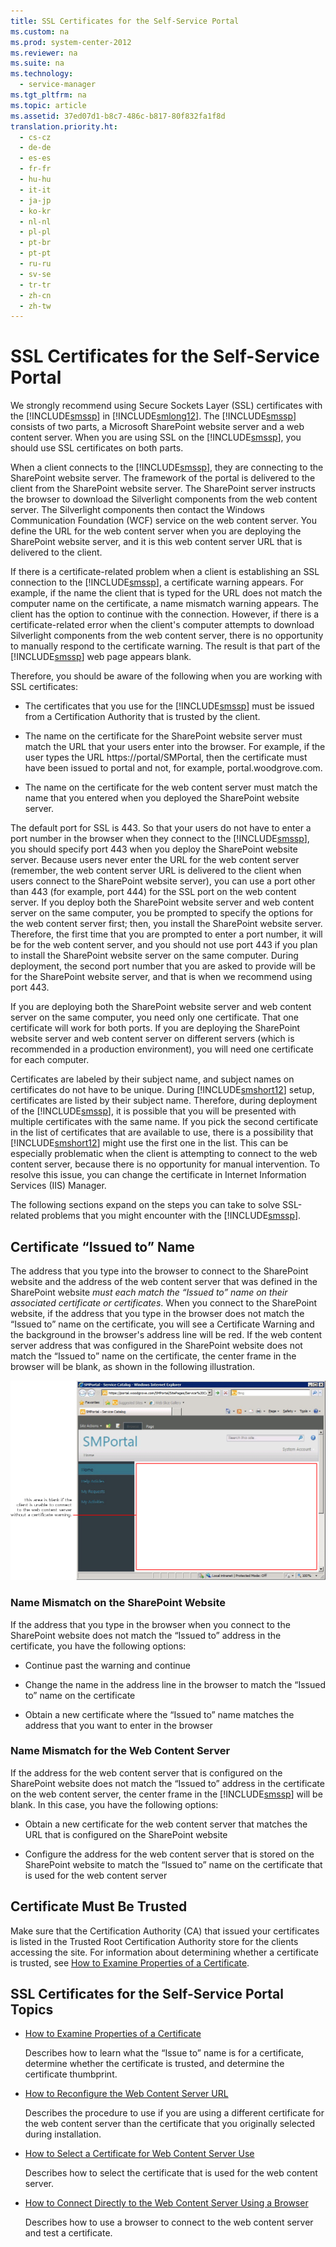 ```yaml
---
title: SSL Certificates for the Self-Service Portal
ms.custom: na
ms.prod: system-center-2012
ms.reviewer: na
ms.suite: na
ms.technology: 
  - service-manager
ms.tgt_pltfrm: na
ms.topic: article
ms.assetid: 37ed07d1-b8c7-486c-b817-80f832fa1f8d
translation.priority.ht: 
  - cs-cz
  - de-de
  - es-es
  - fr-fr
  - hu-hu
  - it-it
  - ja-jp
  - ko-kr
  - nl-nl
  - pl-pl
  - pt-br
  - pt-pt
  - ru-ru
  - sv-se
  - tr-tr
  - zh-cn
  - zh-tw
---
```

# SSL Certificates for the Self-Service Portal
We strongly recommend using Secure Sockets Layer \(SSL\) certificates with the [!INCLUDE[smssp](../../../sm/deploy/deploy-guide/includes/smssp_md.md)] in [!INCLUDE[smlong12](../../../sm/deploy/deploy-guide/includes/smlong12_md.md)]. The [!INCLUDE[smssp](../../../sm/deploy/deploy-guide/includes/smssp_md.md)] consists of two parts, a Microsoft SharePoint website server and a web content server. When you are using SSL on the [!INCLUDE[smssp](../../../sm/deploy/deploy-guide/includes/smssp_md.md)], you should use SSL certificates on both parts.  
  
 When a client connects to the [!INCLUDE[smssp](../../../sm/deploy/deploy-guide/includes/smssp_md.md)], they are connecting to the SharePoint website server. The framework of the portal is delivered to the client from the SharePoint website server. The SharePoint server instructs the browser to download the Silverlight components from the web content server. The Silverlight components then contact the Windows Communication Foundation \(WCF\) service on the web content server. You define the URL for the web content server when you are deploying the SharePoint website server, and it is this web content server URL that is delivered to the client.  
  
 If there is a certificate\-related problem when a client is establishing an SSL connection to the [!INCLUDE[smssp](../../../sm/deploy/deploy-guide/includes/smssp_md.md)], a certificate warning appears. For example, if the name the client that is typed for the URL does not match the computer name on the certificate, a name mismatch warning appears. The client has the option to continue with the connection. However, if there is a certificate\-related error when the client's computer attempts to download Silverlight components from the web content server, there is no opportunity to manually respond to the certificate warning. The result is that part of the [!INCLUDE[smssp](../../../sm/deploy/deploy-guide/includes/smssp_md.md)] web page appears blank.  
  
 Therefore, you should be aware of the following when you are working with SSL certificates:  
  
-   The certificates that you use for the [!INCLUDE[smssp](../../../sm/deploy/deploy-guide/includes/smssp_md.md)] must be issued from a Certification Authority that is trusted by the client.  
  
-   The name on the certificate for the SharePoint website server must match the URL that your users enter into the browser. For example, if the user types the URL https:\/\/portal\/SMPortal, then the certificate must have been issued to portal and not, for example, portal.woodgrove.com.  
  
-   The name on the certificate for the web content server must match the name that you entered when you deployed the SharePoint website server.  
  
 The default port for SSL is 443. So that your users do not have to enter a port number in the browser when they connect to the [!INCLUDE[smssp](../../../sm/deploy/deploy-guide/includes/smssp_md.md)], you should specify port 443 when you deploy the SharePoint website server. Because users never enter the URL for the web content server \(remember, the web content server URL is delivered to the client when users connect to the SharePoint website server\), you can use a port other than 443 \(for example, port 444\) for the SSL port on the web content server. If you deploy both the SharePoint website server and web content server on the same computer, you be prompted to specify the options for the web content server first; then, you install the SharePoint website server. Therefore, the first time that you are prompted to enter a port number, it will be for the web content server, and you should not use port 443 if you plan to install the SharePoint website server on the same computer. During deployment, the second port number that you are asked to provide will be for the SharePoint website server, and that is when we recommend using port 443.  
  
 If you are deploying both the SharePoint website server and web content server on the same computer, you need only one certificate. That one certificate will work for both ports. If you are deploying the SharePoint website server and web content server on different servers \(which is recommended in a production environment\), you will need one certificate for each computer.  
  
 Certificates are labeled by their subject name, and subject names on certificates do not have to be unique. During [!INCLUDE[smshort12](../../../sm/deploy/deploy-guide/includes/smshort12_md.md)] setup, certificates are listed by their subject name. Therefore, during deployment of the [!INCLUDE[smssp](../../../sm/deploy/deploy-guide/includes/smssp_md.md)], it is possible that you will be presented with multiple certificates with the same name. If you pick the second certificate in the list of certificates that are available to use, there is a possibility that [!INCLUDE[smshort12](../../../sm/deploy/deploy-guide/includes/smshort12_md.md)] might use the first one in the list. This can be especially problematic when the client is attempting to connect to the web content server, because there is no opportunity for manual intervention. To resolve this issue, you can change the certificate in Internet Information Services \(IIS\) Manager.  
  
 The following sections expand on the steps you can take to solve SSL\-related problems that you might encounter with the [!INCLUDE[smssp](../../../sm/deploy/deploy-guide/includes/smssp_md.md)].  
  
## Certificate “Issued to” Name  
 The address that you type into the browser to connect to the SharePoint website and the address of the web content server that was defined in the SharePoint website *must each match the “Issued to” name on their associated certificate or certificates*. When you connect to the SharePoint website, if the address that you type in the browser does not match the “Issued to” name on the certificate, you will see a Certificate Warning and the background in the browser's address line will be red. If the web content server address that was configured in the SharePoint website does not match the “Issued to” name on the certificate, the center frame in the browser will be blank, as shown in the following illustration.  
  
 ![Blank content from web content server](../../../sm/deploy/deploy-guide/media/BlankContentfromWCS.gif "BlankContentfromWCS")  
  
### Name Mismatch on the SharePoint Website  
 If the address that you type in the browser when you connect to the SharePoint website does not match the “Issued to” address in the certificate, you have the following options:  
  
-   Continue past the warning and continue  
  
-   Change the name in the address line in the browser to match the “Issued to” name on the certificate  
  
-   Obtain a new certificate where the “Issued to” name matches the address that you want to enter in the browser  
  
### Name Mismatch for the Web Content Server  
 If the address for the web content server that is configured on the SharePoint website does not match the “Issued to” address in the certificate on the web content server, the center frame in the [!INCLUDE[smssp](../../../sm/deploy/deploy-guide/includes/smssp_md.md)] will be blank. In this case, you have the following options:  
  
-   Obtain a new certificate for the web content server that matches the URL that is configured on the SharePoint website  
  
-   Configure the address for the web content server that is stored on the SharePoint website to match the “Issued to” name on the certificate that is used for the web content server  
  
## Certificate Must Be Trusted  
 Make sure that the Certification Authority \(CA\) that issued your certificates is listed in the Trusted Root Certification Authority store for the clients accessing the site. For information about determining whether a certificate is trusted, see [How to Examine Properties of a Certificate](../../../sm/deploy/deploy-guide/How-to-Examine-Properties-of-a-Certificate.md).  
  
## SSL Certificates for the Self\-Service Portal Topics  
  
-   [How to Examine Properties of a Certificate](../../../sm/deploy/deploy-guide/How-to-Examine-Properties-of-a-Certificate.md)  
  
     Describes how to learn what the “Issue to” name is for a certificate, determine whether the certificate is trusted, and determine the certificate thumbprint.  
  
-   [How to Reconfigure the Web Content Server URL](../../../sm/deploy/deploy-guide/How-to-Reconfigure-the-Web-Content-Server-URL.md)  
  
     Describes the procedure to use if you are using a different certificate for the web content server than the certificate that you originally selected during installation.  
  
-   [How to Select a Certificate for Web Content Server Use](../../../sm/deploy/deploy-guide/How-to-Select-a-Certificate-for-Web-Content-Server-Use.md)  
  
     Describes how to select the certificate that is used for the web content server.  
  
-   [How to Connect Directly to the Web Content Server Using a Browser](../../../sm/deploy/deploy-guide/How-to-Connect-Directly-to-the-Web-Content-Server-Using-a-Browser.md)  
  
     Describes how to use a browser to connect to the web content server and test a certificate.